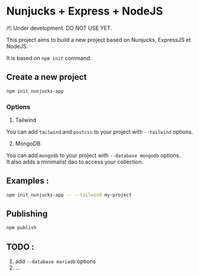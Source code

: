 # Nunjucks + Express + NodeJS

/!\ Under development. DO NOT USE YET.

This project aims to build a new project based on Nunjucks, ExpressJS et NodeJS.

It is based on `npm init` command.

## Create a new project

```bash
npm init nunjucks-app
```

### Options

1. Tailwind

You can add `tailwind` and `postcss` to your project with `--tailwind` options.

2. MongoDB
   
You can add `mongodb` to your project with `--database mongodb` options.\
It also adds a minimalist dao to access your collection.


## Examples :

```bash
npm init nunjucks-app -- --tailwind my-project 
```

## Publishing

```bash
npm publish
```

## TODO :

1. add `--database mariadb` options
2. ...
